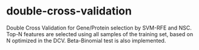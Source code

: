 # double-cross-validation
Double Cross Validation for Gene/Protein selection by SVM-RFE and NSC. Top-N features are selected using all samples of the training set, based on N optimized in the DCV. Beta-Binomial test is also implemented.
